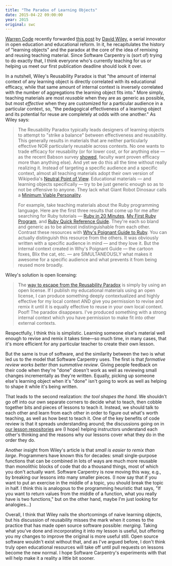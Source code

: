 ```yaml
---
title: "The Paradox of Learning Objects"
date: 2015-04-22 09:00:00
year: 2015
original: swc
---
```

<p>
  <a href="http://sclt.science.ubc.ca/warcode">Warren Code</a>
  recently forwarded <a href="http://opencontent.org/blog/archives/3854">this post</a>
  by <a href="http://www.davidwiley.org/">David Wiley</a>,
  a serial innovator in open education and educational reform.
  In it,
  he recapitulates the history of "learning objects"
  and the paradox at the core of the idea of remixing and reusing teaching material.
  Since Software Carpentry is (sort of) trying to do exactly that,
  I think everyone who's currently teaching for us or helping us meet our
  first publication deadline
  should look it over.
</p>
<p>
  In a nutshell,
  Wiley's Reusability Paradox is that
  "the amount of internal context of any learning object is directly correlated with its educational efficacy,
  while that same amount of internal context is inversely correlated with the number of aggregations the learning object fits into."
  More simply,
  teaching materials are most <em>reusable</em> when they are as generic as possible,
  but most <em>effective</em> when they are customized for a particular audience in a particular context,
  so, "the pedagogical effectiveness of a learning object and its potential for reuse are completely at odds with one another."
  As Wiley says:
</p>
<blockquote>
  <p>
    The Reusability Paradox typically leads designers of learning objects to attempt to "strike a balance" between effectiveness and reusability.
    This generally results in materials that are neither particularly effective NOR particularly reusable across contexts.
    No one wants to trade efficacy for reusability (or for lower cost, or for anything else &mdash;
    as the recent Babson survey <a href="http://opencontent.org/blog/archives/3619">showed</a>,
    faculty want proven efficacy more than anything else).
    And yet we do this all the time without really realizing it.
    Instead of targeting a specific audience and a specific context,
    almost all teaching materials adopt their own version of Wikipedia's
    <a href="http://en.wikipedia.org/wiki/Wikipedia:Neutral_point_of_view">Neutral Point of View</a>.
    Educational materials &mdash; and learning objects specifically &mdash; try to be just generic enough so as to not be offensive to anyone.
    They lack what Giant Robot Dinosaur calls
    a <a href="http://avc.com/2011/09/minimum-viable-personality/">Minimum Viable Personality</a>.
  </p>
  <p>
    For example,
    take teaching materials about the Ruby programming language.
    Here are the first three results that come up for me after searching for Ruby tutorials &mdash;
    <a href="https://www.ruby-lang.org/en/documentation/quickstart/">Ruby in 20 Minutes</a>,
    <a href="http://rubylearning.com/satishtalim/first_ruby_program.html">My First Ruby Program</a>,
    and <a href="http://www.tutorialspoint.com/ruby/ruby_quick_guide.htm">Ruby Quick Reference Guide</a>.
    They're each so bland and generic as to be almost indistinguishable from each other.
    Contrast these resources with <a href="http://mislav.uniqpath.com/poignant-guide/book/chapter-4.html">Why's Poignant Guide to Ruby</a>.
    You can actually distinguish this resource from the others.
    It was obviously written with a specific audience in mind &mdash; and they love it.
    But the internal context created in Why's Poignant Guide &mdash; the cartoon foxes, Blix the cat, etc. &mdash;
    are SIMULTANEOUSLY what makes it awesome for a specific audience and what prevents it from being reused more broadly.
  </p>
</blockquote>
<p>
  Wiley's solution is open licensing:
</p>
<blockquote>
  <p>
    The <a href="http://www.br-ie.org/pub/index.php/rbie/article/view/1022">way to escape from the Reusability Paradox</a>
    is simply by using an open license.
    If I publish my educational materials using an open license,
    I can produce something deeply contextualized and highly effective for my local context
    AND give you permission to revise and remix it until it is equally effective to reuse in your own local context.
    Poof!
    The paradox disappears.
    I've produced something with a strong internal context which you have permission to make fit into other external contexts.
  </p>
</blockquote>
<p>
  Respectfully,
  I think this is simplistic.
  Learning someone else's material well enough to revise and remix it takes time&mdash;so much time,
  in many cases,
  that it's more efficient for any particular teacher to create their own lesson.
</p>
<p>
  But the same is true of software,
  and the similarity between the two
  is what led us to the model that Software Carpentry uses.
  The first is that <em>formative review works better than summative review</em>.
  Giving people feedback on their code when they're "done"
  doesn't work as well
  as reviewing small changes incrementally as they're written.
  Equally,
  picking up someone else's learning object when it's "done" isn't going to work as well as
  helping to shape it while it's being written.
</p>
<p>
  That leads to the second realization:
  <em>the tool shapes the hand</em>.
  We shouldn't go off into our own separate corners to decide what to teach,
  then cobble together bits and pieces of lessons to teach it.
  Instead,
  we should
  talk to each other
  and
  learn from each other
  in order to figure out what's worth teaching,
  as well as how best to teach it.
  One of the key benefits of code review is that it spreads understanding around;
  the discussions going on in <a href="{{site.baseurl}}/lessons/">our lesson repositories</a>
  are (I hope) helping instructors understand each other's thinking
  and the reasons why our lessons cover what they do in the order they do.
</p>
<p>
  Another insight from Wiley's article is that
  <em>small is easier to remix than large</em>.
  Programmers have known this for decades:
  small single-purpose functions that can be combined in lots of ways
  are much more reusable than monolithic blocks of code that do a thousand things,
  most of which you don't actually want.
  Software Carpentry is now moving this way,
  e.g.,
  by breaking our lessons into many smaller pieces.
  (I now say that if you want to put an exercise in the middle of a topic,
  you should break the topic in half.
  I think this is analogous to the programming heuristic that says,
  "If you want to return values from the middle of a function,
  what you really have is two functions,"
  but on the other hand,
  maybe I'm just looking for analogies...)
</p>
<p>
  Overall,
  I think that Wiley nails the shortcomings of naive learning objects,
  but his discussion of reusability misses the mark when it comes to
  the practice that has made open source software possible: <em>merging</em>.
  Taking what you've done and incorporating it into my lesson is useful,
  but offering you my changes to improve the original is more useful still.
  Open source software wouldn't exist without that,
  and as I've argued before,
  I don't think truly open educational resources will take off
  until pull requests on lessons become the new normal.
  I hope Software Carpentry's experiments with that will help make it a reality a little bit sooner.
</p>
